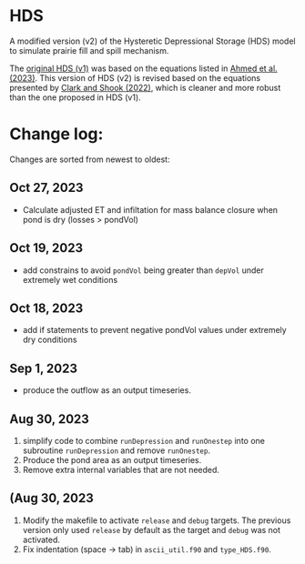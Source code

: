# HDS
A modified version (v2) of the Hysteretic Depressional Storage (HDS) model to simulate prairie fill and spill mechanism.

The [original HDS (v1)](https://github.com/UC-HAL/HYPE-HDS) was based on the equations listed in [Ahmed et al. (2023)](https://doi.org/10.1016/j.envsoft.2023.105769). This version of HDS (v2) is revised based on the equations presented by [Clark and Shook (2022)](https://doi.org/10.1029/2022WR032694), which is cleaner and more robust than the one proposed in HDS (v1).

# Change log:
Changes are sorted from newest to oldest:
## Oct 27, 2023
* Calculate adjusted ET and infiltation for mass balance closure when pond is dry (losses > pondVol)
## Oct 19, 2023
* add constrains to avoid `pondVol` being greater than `depVol` under extremely wet conditions
## Oct 18, 2023
* add if statements to prevent negative pondVol values under extremely dry conditions
## Sep 1, 2023
* produce the outflow as an output timeseries.

## Aug 30, 2023
1. simplify code to combine `runDepression` and `runOnestep` into one subroutine `runDepression` and remove `runOnestep`.
2. Produce the pond area as an output timeseries.
3. Remove extra internal variables that are not needed.

## (Aug 30, 2023
1. Modify the makefile to activate `release` and `debug` targets. The previous version only used `release` by default as the target and `debug` was not activated.
2. Fix indentation (space -> tab) in `ascii_util.f90` and `type_HDS.f90`.
